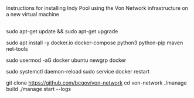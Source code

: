 ##
Instructions for installing Indy Pool using the Von Network infrastructure on a new virtual machine
##

sudo apt-get update && sudo apt-get upgrade

sudo apt install -y docker.io docker-compose python3 python-pip maven net-tools

sudo usermod -aG docker ubuntu
newgrp docker

sudo systemctl daemon-reload
sudo service docker restart

git clone https://github.com/bcgov/von-network
cd von-network
./manage build
./manage start --logs